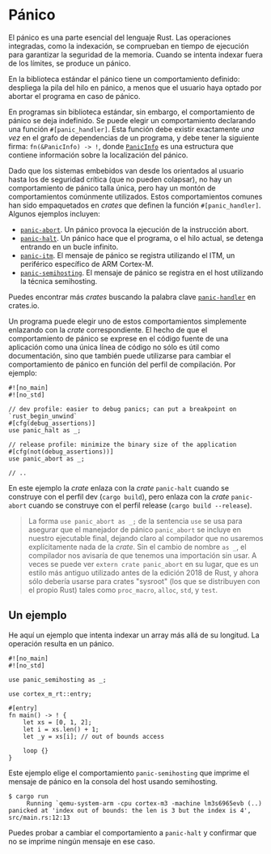 # Pánico

El pánico es una parte esencial del lenguaje Rust. Las operaciones integradas, como la indexación, se comprueban en tiempo de ejecución para garantizar la seguridad de la memoria. Cuando se intenta indexar fuera de los límites, se produce un pánico.

En la biblioteca estándar el pánico tiene un comportamiento definido: despliega la pila del hilo en pánico, a menos que el usuario haya optado por abortar el programa en caso de pánico.

En programas sin biblioteca estándar, sin embargo, el comportamiento de pánico se deja indefinido. Se puede elegir un comportamiento declarando una función `#[panic_handler]`. Esta función debe existir exactamente _una vez_ en el grafo de dependencias de un programa, y debe tener la siguiente firma: `fn(&PanicInfo) -> !`, donde [`PanicInfo`] es una estructura que contiene información sobre la localización del pánico.

[`panicinfo`]: https://doc.rust-lang.org/core/panic/struct.PanicInfo.html

Dado que los sistemas embebidos van desde los orientados al usuario hasta los de seguridad crítica (que no pueden colapsar), no hay un comportamiento de pánico talla única, pero hay un montón de comportamientos comúnmente utilizados. Estos comportamientos comunes han sido empaquetados en _crates_ que definen la función `#[panic_handler]`. Algunos ejemplos incluyen:

- [`panic-abort`]. Un pánico provoca la ejecución de la instrucción abort.
- [`panic-halt`]. Un pánico hace que el programa, o el hilo actual, se detenga entrando en un bucle infinito.
- [`panic-itm`]. El mensaje de pánico se registra utilizando el ITM, un periférico específico de ARM Cortex-M.
- [`panic-semihosting`]. El mensaje de pánico se registra en el host utilizando la técnica semihosting.

[`panic-abort`]: https://crates.io/crates/panic-abort
[`panic-halt`]: https://crates.io/crates/panic-halt
[`panic-itm`]: https://crates.io/crates/panic-itm
[`panic-semihosting`]: https://crates.io/crates/panic-semihosting

Puedes encontrar más _crates_ buscando la palabra clave [`panic-handler`] en crates.io.

[`panic-handler`]: https://crates.io/keywords/panic-handler

Un programa puede elegir uno de estos comportamientos simplemente enlazando con la _crate_ correspondiente. El hecho de que el comportamiento de pánico se exprese en el código fuente de una aplicación como una única línea de código no sólo es útil como documentación, sino que también puede utilizarse para cambiar el comportamiento de pánico en función del perfil de compilación. Por ejemplo:

```rust,ignore
#![no_main]
#![no_std]

// dev profile: easier to debug panics; can put a breakpoint on `rust_begin_unwind`
#[cfg(debug_assertions)]
use panic_halt as _;

// release profile: minimize the binary size of the application
#[cfg(not(debug_assertions))]
use panic_abort as _;

// ..
```

En este ejemplo la _crate_ enlaza con la _crate_ `panic-halt` cuando se construye con el perfil dev (`cargo build`), pero enlaza con la _crate_ `panic-abort` cuando se construye con el perfil release (`cargo build --release`).

> La forma `use panic_abort as _;` de la sentencia `use` se usa para asegurar que el manejador de pánico `panic_abort`
> se incluye en nuestro ejecutable final, dejando claro al compilador que no usaremos explícitamente nada
> de la _crate_. Sin el cambio de nombre `as _`, el compilador nos avisaría de que tenemos una importación sin usar.
> A veces se puede ver `extern crate panic_abort` en su lugar, que es un estilo más antiguo utilizado antes de la
> edición 2018 de Rust, y ahora sólo debería usarse para crates "sysroot" (los que se distribuyen con el propio Rust) tales
> como `proc_macro`, `alloc`, `std`, y `test`.

## Un ejemplo

He aquí un ejemplo que intenta indexar un array más allá de su longitud. La operación resulta en un pánico.

```rust,ignore
#![no_main]
#![no_std]

use panic_semihosting as _;

use cortex_m_rt::entry;

#[entry]
fn main() -> ! {
    let xs = [0, 1, 2];
    let i = xs.len() + 1;
    let _y = xs[i]; // out of bounds access

    loop {}
}
```

Este ejemplo elige el comportamiento `panic-semihosting` que imprime el mensaje de pánico en la consola del host usando semihosting.

``` text
$ cargo run
     Running `qemu-system-arm -cpu cortex-m3 -machine lm3s6965evb (..)
panicked at 'index out of bounds: the len is 3 but the index is 4', src/main.rs:12:13
```

Puedes probar a cambiar el comportamiento a `panic-halt` y confirmar que no se imprime ningún mensaje en ese caso.

